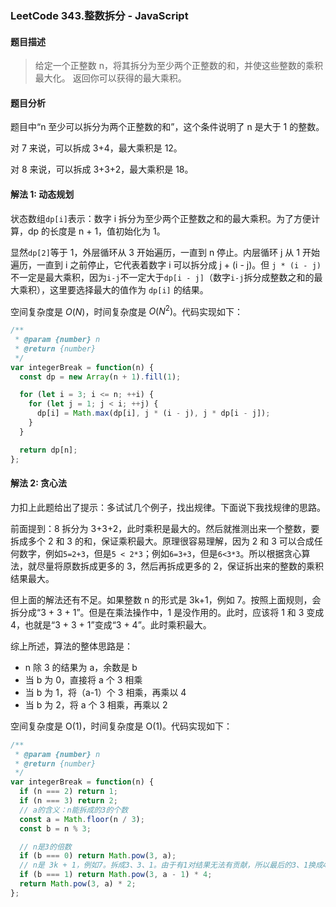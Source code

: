 ### LeetCode 343.整数拆分 - JavaScript

#### **题目描述**

> 给定一个正整数 n，将其拆分为至少两个正整数的和，并使这些整数的乘积最大化。 返回你可以获得的最大乘积。

#### 题目分析

题目中“n 至少可以拆分为两个正整数的和”，这个条件说明了 n 是大于 1 的整数。

对 7 来说，可以拆成 3+4，最大乘积是 12。

对 8 来说，可以拆成 3+3+2，最大乘积是 18。

#### 解法 1: 动态规划

状态数组`dp[i]`表示：数字 i 拆分为至少两个正整数之和的最大乘积。为了方便计算，dp 的长度是 n + 1，值初始化为 1。

显然`dp[2]`等于 1，外层循环从 3 开始遍历，一直到 n 停止。内层循环 j 从 1 开始遍历，一直到 i 之前停止，它代表着数字 i 可以拆分成 j + (i - j)。但 `j * (i - j)`不一定是最大乘积，因为`i-j`不一定大于`dp[i - j]`（数字`i-j`拆分成整数之和的最大乘积），这里要选择最大的值作为 `dp[i]` 的结果。

空间复杂度是 $O(N)$，时间复杂度是 $O(N^2)$。代码实现如下：

```js
/**
 * @param {number} n
 * @return {number}
 */
var integerBreak = function(n) {
  const dp = new Array(n + 1).fill(1);

  for (let i = 3; i <= n; ++i) {
    for (let j = 1; j < i; ++j) {
      dp[i] = Math.max(dp[i], j * (i - j), j * dp[i - j]);
    }
  }

  return dp[n];
};
```

#### 解法 2: 贪心法

力扣上此题给出了提示：多试试几个例子，找出规律。下面说下我找规律的思路。

前面提到：8 拆分为 3+3+2，此时乘积是最大的。然后就推测出来一个整数，要拆成多个 2 和 3 的和，保证乘积最大。原理很容易理解，因为 2 和 3 可以合成任何数字，例如`5=2+3`，但是`5 < 2*3`；例如`6=3+3`，但是`6<3*3`。所以根据贪心算法，就尽量将原数拆成更多的 3，然后再拆成更多的 2，保证拆出来的整数的乘积结果最大。

但上面的解法还有不足。如果整数 n 的形式是 3k+1，例如 7。按照上面规则，会拆分成“3 + 3 + 1”。但是在乘法操作中，1 是没作用的。此时，应该将 1 和 3 变成 4，也就是“3 + 3 + 1”变成“3 + 4”。此时乘积最大。

综上所述，算法的整体思路是：

- n 除 3 的结果为 a，余数是 b
- 当 b 为 0，直接将 a 个 3 相乘
- 当 b 为 1，将（a-1）个 3 相乘，再乘以 4
- 当 b 为 2，将 a 个 3 相乘，再乘以 2

空间复杂度是 O(1)，时间复杂度是 O(1)。代码实现如下：

```js
/**
 * @param {number} n
 * @return {number}
 */
var integerBreak = function(n) {
  if (n === 2) return 1;
  if (n === 3) return 2;
  // a的含义：n能拆成的3的个数
  const a = Math.floor(n / 3);
  const b = n % 3;

  // n是3的倍数
  if (b === 0) return Math.pow(3, a);
  // n是 3k + 1，例如7。拆成3、3、1。由于有1对结果无法有贡献，所以最后的3、1换成4
  if (b === 1) return Math.pow(3, a - 1) * 4;
  return Math.pow(3, a) * 2;
};
```